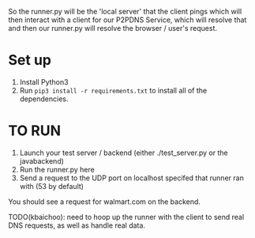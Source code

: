 So the runner.py will be the 'local server' that the client pings which will then
interact with a client for our P2PDNS Service, which will resolve that and then
our runner.py will resolve the browser / user's request.

# Set up
1. Install Python3
2. Run `pip3 install -r requirements.txt` to install all of the dependencies.

# TO RUN
1. Launch your test server / backend (either ./test\_server.py or the javabackend)
2. Run the runner.py here
3. Send a request to the UDP port on localhost specifed that runner ran with (53 by default)

You should see a request for walmart.com on the backend.

TODO(kbaichoo): need to hoop up the runner with the client to send real DNS
requests, as well as handle real data.
